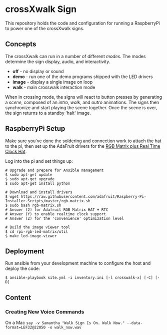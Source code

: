crossXwalk Sign
===============

This repository holds the code and configuration for running a RaspberryPi to
power one of the crossXwalk signs.


## Concepts

The crossXwalk can run in a number of different _modes_. The modes determine
the sign display, audio, and interactivity.

- **off** - no display or sound
- **demo** - run one of the demo programs shipped with the LED drivers
- **image** - display a single image on loop
- **walk** - main crosswalk interaction mode

When in crossing mode, the signs will react to button presses by generating a
_scene_, composed of an _intro_, _walk_, and _outro_ animations. The signs then
synchronize and start playing the scene together. Once the scene is over, the
sign returns to a standby 'halt' image.


## RaspberryPi Setup

Make sure you've done the soldering and connection work to attach the hat to the
pi, then set up the AdaFruit drivers for the
[RGB Matrix plus Real Time Clock Hat](https://learn.adafruit.com/adafruit-rgb-matrix-plus-real-time-clock-hat-for-raspberry-pi/driving-matrices).

Log into the pi and set things up:

```shell
# Upgrade and prepare for Ansible management
$ sudo apt-get update
$ sudo apt-get upgrade
$ sudo apt-get install python

# Download and install drivers
$ wget https://raw.githubusercontent.com/adafruit/Raspberry-Pi-Installer-Scripts/master/rgb-matrix.sh
$ sudo bash rgb-matrix.sh
# Answer (2) for Adafruit RGB Matrix HAT + RTC
# Answer (Y) to enable realtime clock support
# Answer (2) for the 'convenience' optimization level

# Build the image viewer tool
$ cd rpi-rgb-led-matrix/util
$ make led-image-viewer
```


## Deployment

Run ansible from your development machine to configure the host and deploy the
code:

```shell
$ ansible-playbook site.yml -i inventory.ini [-l crosswalk-x] [-C] [-D]
```


## Content

### Creating New Voice Commands
On a Mac `say -v Samantha "Walk Sign Is On. Walk Now." --data-format=LEF32@22050 -o walk_now.wav` 
